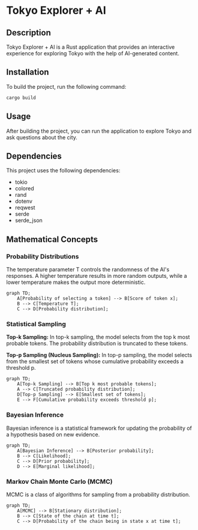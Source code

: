 # Tokyo Explorer + AI

## Description
Tokyo Explorer + AI is a Rust application that provides an interactive experience for exploring Tokyo with the help of AI-generated content.

## Installation
To build the project, run the following command:

```bash
cargo build
```

## Usage
After building the project, you can run the application to explore Tokyo and ask questions about the city.

## Dependencies
This project uses the following dependencies:
- tokio
- colored
- rand
- dotenv
- reqwest
- serde
- serde_json

## Mathematical Concepts

### Probability Distributions
The temperature parameter T controls the randomness of the AI's responses. A higher temperature results in more random outputs, while a lower temperature makes the output more deterministic.

```mermaid
graph TD;
    A[Probability of selecting a token] --> B[Score of token x];
    B --> C[Temperature T];
    C --> D[Probability distribution];
```

### Statistical Sampling
**Top-k Sampling:**
In top-k sampling, the model selects from the top k most probable tokens. The probability distribution is truncated to these tokens.

**Top-p Sampling (Nucleus Sampling):**
In top-p sampling, the model selects from the smallest set of tokens whose cumulative probability exceeds a threshold p.

```mermaid
graph TD;
    A[Top-k Sampling] --> B[Top k most probable tokens];
    A --> C[Truncated probability distribution];
    D[Top-p Sampling] --> E[Smallest set of tokens];
    E --> F[Cumulative probability exceeds threshold p];
```

### Bayesian Inference
Bayesian inference is a statistical framework for updating the probability of a hypothesis based on new evidence.

```mermaid
graph TD;
    A[Bayesian Inference] --> B[Posterior probability];
    B --> C[Likelihood];
    C --> D[Prior probability];
    D --> E[Marginal likelihood];
```

### Markov Chain Monte Carlo (MCMC)
MCMC is a class of algorithms for sampling from a probability distribution.

```mermaid
graph TD;
    A[MCMC] --> B[Stationary distribution];
    B --> C[State of the chain at time t];
    C --> D[Probability of the chain being in state x at time t];
```

<script type="text/javascript" async
  src="https://cdnjs.cloudflare.com/ajax/libs/mermaid/8.13.10/mermaid.min.js">
</script>
